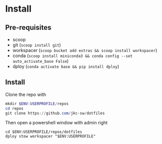 # Install

## Pre-requisites

- scoop
- git (`scoop install git`)
- workspacer (`scoop bucket add extras && scoop install workspacer`)
- conda (`scoop install miniconda3 && conda config --set auto_activate_base False`)
- dploy (`conda activate base && pip install dploy`)

## Install

Clone the repo with

```powershell
mkdir $ENV:USERPROFILE/repos
cd repos
git clone https://github.com/jkc-sw/dotfiles
```

Then open a powershell window with admin right

```powersherr
cd $ENV:USERPROFILE/repos/dotfiles
dploy stow workspacer "$ENV:USERPROFILE"
```
